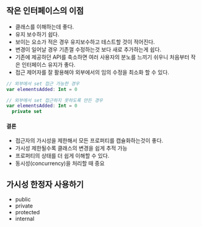 ## 작은 인터페이스의 이점
- 클래스를 이해하는데 좋다.
- 유지 보수하기 쉽다.
- 보이는 요소가 적은 경우 유지보수하고 테스트할 것이 적어진다.
- 변경이 일어날 경우 기존껄 수정하는것 보다 새로 추가하는게 쉽다.
- 기존에 제공하던 API를 축소하면 여러 사용자의 분노를 느끼기 쉬우니 처음부터 작은 인터페이스 유지가 좋다.
- 접근 제어자를 잘 활용해야 외부에서의 임의 수정을 최소화 할 수 있다.

```kotlin
// 외부에서 set 접근 가능한 경우
var elementsAdded: Int = 0

// 외부에서 set 접근하지 못하도록 만든 경우
var elementsAdded: Int = 0
  private set
```

#### 결론
- 접근자의 가시성을 제한해서 모든 프로퍼티를 캡슐화하는것이 좋다.
- 가시성 제한될수록 클래스의 변경을 쉽게 추적 가능
- 프로퍼티의 상태를 더 쉽게 이해할 수 있다.
- 동시성(concurrency)을 처리할 때 중요

## 가시성 한정자 사용하기
- public
- private
- protected
- internal